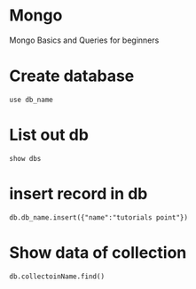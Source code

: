 # Mongo
Mongo Basics and Queries for beginners

# Create database
`use db_name`

# List out db
`show dbs`

# insert record in db
`db.db_name.insert({"name":"tutorials point"})`

# Show data of collection
`db.collectoinName.find()`
